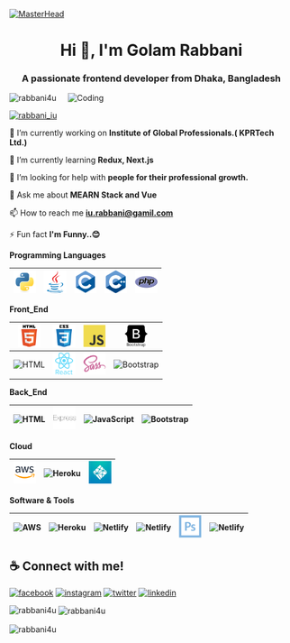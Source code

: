 [![MasterHead]()](https://rabbani4u.io)
<h1 align="center">Hi 👋, I'm Golam Rabbani</h1>
<h3 align="center">A passionate frontend developer from Dhaka, Bangladesh</h3>
<img align="right" alt="Coding" width="400" src="https://i.pinimg.com/564x/5f/4e/dd/5f4edd71aa7de2b15667ab5b2bf2bb2c.jpg"/>

<p align="left"> <img src="https://komarev.com/ghpvc/?username=rabbani4u&label=Profile%20views&color=0e75b6&style=flat" alt="rabbani4u" /> </p>

<p align="left"> <a href="https://twitter.com/rabbani_iu" target="blank"><img src="https://img.shields.io/twitter/follow/rabbani_iu?logo=twitter&style=for-the-badge" alt="rabbani_iu" /></a> </p>

🔭 I’m currently working on **Institute of Global Professionals.( KPRTech Ltd.)**

🌱 I’m currently learning **Redux, Next.js**

🤝 I’m looking for help with **people for their professional growth.**

💬 Ask me about **MEARN Stack and Vue**

📫 How to reach me **iu.rabbani@gamil.com**

⚡ Fun fact **I'm Funny..😊**

**Programming Languages**

<img title="Python" alt="Python" width="40px" src="https://raw.githubusercontent.com/devicons/devicon/master/icons/python/python-original.svg">|<img title="Redux" alt="Redux" width="40px" src="https://raw.githubusercontent.com/devicons/devicon/master/icons/java/java-original.svg">|<img title="VueJS" alt="VueJS" width="40px" src="https://raw.githubusercontent.com/devicons/devicon/master/icons/c/c-original.svg">|<img title="React Native" alt="React Native" width="40px" src="https://raw.githubusercontent.com/devicons/devicon/master/icons/cplusplus/cplusplus-original.svg">|<img title="PHP" alt="PHP" width="40px" src="https://raw.githubusercontent.com/github/explore/master/topics/php/php.png" />
|--|--|--|--|--|

**Front_End**

<img title="HTML" alt="HTML" width="40px" src="https://raw.githubusercontent.com/devicons/devicon/master/icons/html5/html5-original-wordmark.svg">|<img title="CSS" alt="CSS" width="40px" src="https://raw.githubusercontent.com/devicons/devicon/master/icons/css3/css3-original-wordmark.svg">|<img title="JavaScript" alt="JavaScript" width="40px" src="https://raw.githubusercontent.com/devicons/devicon/master/icons/javascript/javascript-original.svg">|<img title="Bootstrap" alt="Bootstrap" width="40px" src="https://raw.githubusercontent.com/devicons/devicon/master/icons/bootstrap/bootstrap-plain-wordmark.svg">
|--|--|--|--|
<img title="HTML" alt="HTML" width="40px" src="https://www.vectorlogo.zone/logos/tailwindcss/tailwindcss-icon.svg">|<img title="CSS" alt="CSS" width="40px" src="https://raw.githubusercontent.com/devicons/devicon/master/icons/react/react-original-wordmark.svg">|<img title="JavaScript" alt="JavaScript" width="40px" src="https://raw.githubusercontent.com/devicons/devicon/master/icons/sass/sass-original.svg">|<img title="Bootstrap" alt="Bootstrap" width="40px" src="https://mui.com/static/logo.png">

**Back_End**

<img title="HTML" alt="HTML" width="40px" src="https://cdn-icons-png.flaticon.com/512/5968/5968322.png">|<img title="CSS" alt="CSS" width="40px" src="https://raw.githubusercontent.com/github/explore/80688e429a7d4ef2fca1e82350fe8e3517d3494d/topics/express/express.png">|<img title="JavaScript" alt="JavaScript" width="40px" src="https://encrypted-tbn0.gstatic.com/images?q=tbn:ANd9GcSLlF7tSb8n6Q1yvNoW1Qyon4j507hDrZN1WQ&usqp=CAU">|<img title="Bootstrap" alt="Bootstrap" width="40px" src="https://w7.pngwing.com/pngs/956/695/png-transparent-mongodb-original-wordmark-logo-icon-thumbnail.png">
|--|--|--|--|

**Cloud**

<img title="AWS" alt="AWS" width="40px" src="https://raw.githubusercontent.com/github/explore/master/topics/aws/aws.png">|<img title="Heroku" alt="Heroku" width="40px" src="https://www.vectorlogo.zone/logos/firebase/firebase-icon.svg">|<img title="Netlify" alt="Netlify" width="40px" src="https://raw.githubusercontent.com/github/explore/master/topics/netlify/netlify.png">
|--|--|--|

**Software & Tools**

<img title="AWS" alt="AWS" width="40px" src="https://www.vectorlogo.zone/logos/git-scm/git-scm-icon.svg">|<img title="Heroku" alt="Heroku" width="40px" src="https://www.vectorlogo.zone/logos/getpostman/getpostman-icon.svg">|<img title="Netlify" alt="Netlify" width="40px" src="https://dashboard.snapcraft.io/site_media/appmedia/2018/09/logo-256x256.png">|<img title="Netlify" alt="Netlify" width="40px" src="https://www.vectorlogo.zone/logos/figma/figma-icon.svg">|<img title="Netlify" alt="Netlify" width="40px" src="https://raw.githubusercontent.com/devicons/devicon/master/icons/photoshop/photoshop-line.svg">|<img title="Netlify" alt="Netlify" width="40px" src="https://www.vectorlogo.zone/logos/adobe_illustrator/adobe_illustrator-icon.svg">
|--|--|--|--|--|--|

## ☕ Connect with me!
[<img src='https://camo.githubusercontent.com/2d1ffa69dd491ebeca01b2098cf8233dd09950ff5895abccd5b455ca442abc59/68747470733a2f2f696d672e736869656c64732e696f2f62616467652f46616365626f6f6b2d3138373746323f7374796c653d666f722d7468652d6261646765266c6f676f3d66616365626f6f6b266c6f676f436f6c6f723d7768697465' alt='facebook' height='40'>](https://www.facebook.com/rabbani.iu)  [<img src='https://camo.githubusercontent.com/b3d4671768bd0f9b6c8f410a25a96e0c5a4d135208d8910461e986f97e7985ab/68747470733a2f2f696d672e736869656c64732e696f2f62616467652f496e7374616772616d2d4534343035463f7374796c653d666f722d7468652d6261646765266c6f676f3d696e7374616772616d266c6f676f436f6c6f723d7768697465' alt='instagram' height='40'>](https://www.instagram.com/rabbani_iu/)  [<img src='https://camo.githubusercontent.com/5d03c86f6a75f7cbe80d135d9162fbf6dc46a31253cf30a8e9bb8279b4d574d3/68747470733a2f2f696d672e736869656c64732e696f2f62616467652f547769747465722d3144413146323f7374796c653d666f722d7468652d6261646765266c6f676f3d74776974746572266c6f676f436f6c6f723d7768697465' alt='twitter' height='40'>](https://twitter.com/Rabbani_iu)  [<img src='https://camo.githubusercontent.com/a80d00f23720d0bc9f55481cfcd77ab79e141606829cf16ec43f8cacc7741e46/68747470733a2f2f696d672e736869656c64732e696f2f62616467652f4c696e6b6564496e2d3030373742353f7374796c653d666f722d7468652d6261646765266c6f676f3d6c696e6b6564696e266c6f676f436f6c6f723d7768697465' alt='linkedin' height='40'>](https://www.linkedin.com/in/rabbani-iu/)  



<p><img align="left" src="https://github-readme-stats.vercel.app/api/top-langs?username=rabbani4u&show_icons=true&locale=en&layout=compact" alt="rabbani4u" /></p>

<p>&nbsp;<img align="center" src="https://github-readme-stats.vercel.app/api?username=rabbani4u&show_icons=true&locale=en" alt="rabbani4u" /></p>

<p><img align="center" src="https://github-readme-streak-stats.herokuapp.com/?user=rabbani4u&" alt="rabbani4u" /></p>

